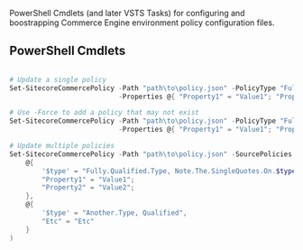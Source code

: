 PowerShell Cmdlets (and later VSTS Tasks) for configuring and boostrapping Commerce Engine environment policy configuration files.

## PowerShell Cmdlets

```PowerShell

# Update a single policy
Set-SitecoreCommercePolicy -Path "path\to\policy.json" -PolicyType "Fully.Qualified, Type" `
                           -Properties @{ "Property1" = "Value1"; "Property2" = "Value2" }

# Use -Force to add a policy that may not exist
Set-SitecoreCommercePolicy -Path "path\to\policy.json" -PolicyType "Fully.Qualified, Type" `
                           -Properties @{ "Property1" = "Value1"; "Property2" = "Value2" } -Force

# Update multiple policies
Set-SitecoreCommercePolicy -Path "path\to\policy.json" -SourcePolicies @(
	@{
		'$type' = "Fully.Qualified.Type, Note.The.SingleQuotes.On.$type",
		"Property1" = "Value1";
		"Property2" = "Value2";
	},
	@{
		'$type' = "Another.Type, Qualified",
		"Etc" = "Etc"
	}
)

```
